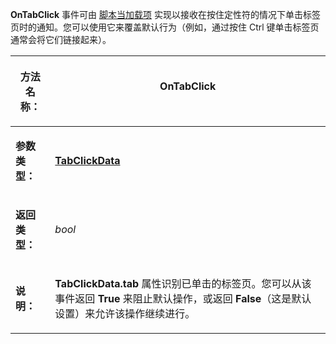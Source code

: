 **OnTabClick** 事件可由 [脚本当加载项](/Manual/scripting/script_add-ins/README.zh.md) 实现以接收在按住定性符的情况下单击标签页时的通知。您可以使用它来覆盖默认行为（例如，通过按住 Ctrl 键单击标签页通常会将它们链接起来）。

<table>
<thead><tr><th>

**方法名称：**</th><th>
OnTabClick
</th></tr></thead><tbody><tr><td>

**参数类型：**</td><td>

**[TabClickData](../scripting_objects/tabclickdata.zh.md)**
</td></tr><tr><td>

**返回类型：**</td><td>

*bool*
</td></tr><tr><td>

**说明：**</td><td>

**TabClickData.tab** 属性识别已单击的标签页。您可以从该事件返回 **True** 来阻止默认操作，或返回 **False**（这是默认设置）来允许该操作继续进行。
</td></tr></tbody>
</table>